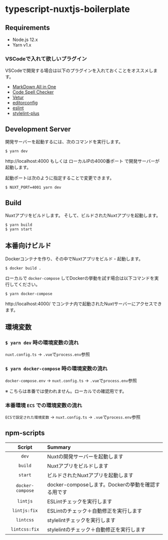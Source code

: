 # typescript-nuxtjs-boilerplate

## Requirements

* Node.js 12.x
* Yarn v1.x

### VSCodeで入れて欲しいプラグイン
VSCodeで開発する場合は以下のプラグインを入れておくことをオススメします。  

+ [MarkDown All in One](https://marketplace.visualstudio.com/items?itemName=yzhang.markdown-all-in-one)
+ [Code Spell Checker](https://marketplace.visualstudio.com/items?itemName=streetsidesoftware.code-spell-checker)
+ [Vetur](https://marketplace.visualstudio.com/items?itemName=octref.vetur)
+ [editorconfig](https://marketplace.visualstudio.com/items?itemName=EditorConfig.EditorConfig)
+ [eslint](https://marketplace.visualstudio.com/items?itemName=dbaeumer.vscode-eslint)
+ [stylelint-plus](https://marketplace.visualstudio.com/items?itemName=hex-ci.stylelint-plus)

## Development Server

開発サーバーを起動するには、次のコマンドを実行します。

```shell script
$ yarn dev
```

http://localhost:4000 もしくは ローカルIPの4000番ポート で開発サーバーが起動します。

起動ポートは次のように指定することで変更できます。

```shell script
$ NUXT_PORT=4001 yarn dev
```

## Build

Nuxtアプリをビルドします。
そして、ビルドされたNuxtアプリを起動します。

```shell script
$ yarn build
$ yarn start
```

## 本番向けビルド

Dockerコンテナを作り、その中でNuxtアプリをビルド・起動します。

```shell script
$ docker build .
```

ローカルで `docker-compose` してDockerの挙動を試す場合は以下コマンドを実行してください。

```shell script
$ yarn docker-compose
```

http://localhost:4000/ でコンテナ内で起動されたNuxtサーバーにアクセスできます。

## 環境変数

### `$ yarn dev` 時の環境変数の流れ

`nuxt.config.ts` → `.vue`で`process.env`参照

### `$ yarn docker-compose` 時の環境変数の流れ

`docker-compose.env` →️ `nuxt.config.ts` → `.vue`で`process.env`参照

※ こちらは本番では使われません。ローカルでの確認用です。

### 本番環境 `ECS` での環境変数の流れ

`ECSで設定された環境変数` →️ `nuxt.config.ts` → `.vue`で`process.env`参照



## npm-scripts

|Script|Summary|
|:---:|:---|
|`dev`|Nuxtの開発サーバーを起動します|
|`build`|Nuxtアプリをビルドします|
|`start`|ビルドされたNuxtアプリを起動します|
|`docker-compose`|docker-composeします。Dockerの挙動を確認する用です|
|`lintjs`|ESLintチェックを実行します|
|`lintjs:fix`|ESLintのチェック＋自動修正を実行します|
|`lintcss`|stylelintチェックを実行します|
|`lintcss:fix`|stylelintのチェック＋自動修正を実行します|
